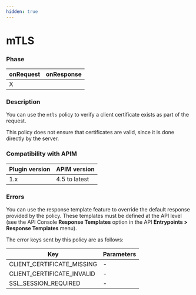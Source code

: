 ```yaml
---
hidden: true
---
```


# mTLS

### Phase <a href="#user-content-phase" id="user-content-phase"></a>

| onRequest | onResponse |
| --------- | ---------- |
| X         |            |

### Description <a href="#user-content-description" id="user-content-description"></a>

You can use the `mtls` policy to verify a client certificate exists as part of the request.

This policy does not ensure that certificates are valid, since it is done directly by the server.

### Compatibility with APIM <a href="#user-content-compatibility-with-apim" id="user-content-compatibility-with-apim"></a>

| Plugin version | APIM version  |
| -------------- | ------------- |
| 1.x            | 4.5 to latest |

### Errors <a href="#user-content-errors" id="user-content-errors"></a>

You can use the response template feature to override the default response provided by the policy. These templates must be defined at the API level (see the API Console **Response Templates** option in the API **Entrypoints > Response Templates** menu).

The error keys sent by this policy are as follows:

| Key                          | Parameters |
| ---------------------------- | ---------- |
| CLIENT\_CERTIFICATE\_MISSING | -          |
| CLIENT\_CERTIFICATE\_INVALID | -          |
| SSL\_SESSION\_REQUIRED       | -          |
